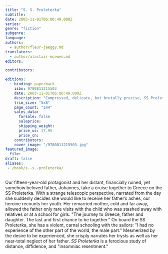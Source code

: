 ```yaml
---
title: "S. S. Proleterka"
subtitle:
date: 2003-11-01T06:00:49.000Z
series:
genre: "fiction"
subgenre:
language:
authors:
  - author/fleur-jaeggy.md
translators:
  - author/alastair-mcewen.md
editors:

contributors:

editions:
  - binding: paperback
    isbn: 9780811215503
    date: 2003-11-01T06:00:49.000Z
    description: "Compressed, delicate, but brutally precise, SS Proleterka is a fierce coming-of-age story. "
    trim_size: "5x8"
    page_count: "144"
    sales_data:
      forsale: false
      saleprice:
      shipping_weight:
      price_us: 17.95
      price_cn:
    contributors:
    cover_image: "/9780811215503.jpg"
featured_image:
  file:
draft: false
aliases:
 - /book/s.-s.-proleterka/
---
```


Our fifteen-year-old protagonist and her distant, financially ruined, yet somehow beloved father, Johannes, take a cruise together to Greece on the SS Proleterka. With a strange telescopic perspective, narrated from the day she suddenly decides she would like to receive her father’s ashes, our heroine recounts her youth. Her remarried mother, cold and far away, allowed the father only rare visits with the child who was stashed away with relatives or at a school for girls. "The journey to Greece, father and daughter. The last and first chance to be together." On board the SS Proleterka, she has a violent, carnal schooling with the sailors: "I had no experience of the other part of the world, the male part.” Mesmerized by the desire to be experienced, she crisply narrates her trysts as well as her near-total neglect of her father. _SS Proleterka_ is a ferocious study of distance, diffidence, and "insomniac resentment."
